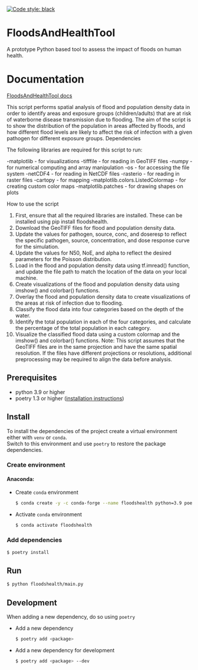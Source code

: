 [![Code style: black](https://img.shields.io/badge/code%20style-black-000000.svg)](https://github.com/psf/black)

# FloodsAndHealthTool

A prototype Python based tool to assess the impact of floods on human health.

# Documentation
[FloodsAndHealthTool docs](https://deltares.github.io/FloodsAndHealthTool/)

This script performs spatial analysis of flood and population density data in order to identify areas and exposure groups (children/adults) that are at risk of waterborne disease transmission due to flooding. The aim of the script is to show the distribution of the population in areas affected by floods, and how different flood levels are likely to affect the risk of infection with a given pathogen for different exposure groups.
Dependencies

The following libraries are required for this script to run:

-matplotlib - for visualizations
-tifffile - for reading in GeoTIFF files
-numpy - for numerical computing and array manipulation
-os - for accessing the file system
-netCDF4 - for reading in NetCDF files
-rasterio - for reading in raster files
-cartopy - for mapping
-matplotlib.colors.ListedColormap - for creating custom color maps
-matplotlib.patches - for drawing shapes on plots

How to use the script
1.	First, ensure that all the required libraries are installed. These can be installed using pip install floodshealth.
2.	Download the GeoTIFF files for flood and population density data.
3.	Update the values for pathogen, source, conc, and doseresp to reflect the specific pathogen, source, concentration, and dose response curve for the simulation.
4.	Update the values for N50, NoE, and alpha to reflect the desired parameters for the Poisson distribution.
5.	Load in the flood and population density data using tf.imread() function, and update the file path to match the location of the data on your local machine.
6.	Create visualizations of the flood and population density data using imshow() and colorbar() functions.
7.	Overlay the flood and population density data to create visualizations of the areas at risk of infection due to flooding.
8.	Classify the flood data into four categories based on the depth of the water.
9.	Identify the total population in each of the four categories, and calculate the percentage of the total population in each category.
10.	Visualize the classified flood data using a custom colormap and the imshow() and colorbar() functions.
Note: This script assumes that the GeoTIFF files are in the same projection and have the same spatial resolution. If the files have different projections or resolutions, additional preprocessing may be required to align the data before analysis.

## Prerequisites

- python 3.9 or higher
- poetry 1.3 or higher ([installation instructions](https://python-poetry.org/docs/#installation))

## Install
To install the dependencies of the project create a virtual environment either with `venv` or `conda`.\
Switch to this environment and use `poetry` to restore the package dependencies.

### Create environment

#### Anaconda:

- Create `conda` environment
  ```sh
  $ conda create -y -c conda-forge --name floodshealth python=3.9 poetry 
  ```
  
- Activate `conda` environment
  ```sh
  $ conda activate floodshealth
  ```
  
### Add dependencies

```sh
$ poetry install
```

## Run

  ```sh
  $ python floodshealth/main.py
  ```

## Development

When adding a new dependency, do so using `poetry`

 - Add a new dependency
    ```sh
    $ poetry add <package>
    ```

- Add a new dependency for development
    ```sh
    $ poetry add <package> --dev
    ```
